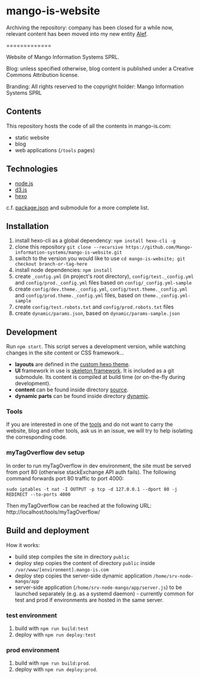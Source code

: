 mango-is-website
=============

Archiving the repository: company has been closed for a while now, relevant content has been moved into my new entity [Alef](https://alef.website).

=============

Website of Mango Information Systems SPRL.

Blog: unless specified otherwise, blog content is published under a Creative Commons Attribution license.

Branding: All rights reserved to the copyright holder: Mango Information Systems SPRL

## Contents

This repository hosts the code of all the contents in mango-is.com:

* static website
* blog
* web applications (`/tools` pages)

## Technologies

* [node.js](https://nodejs.org/en/)
* [d3.js](https://d3js.org/)
* [hexo](https://hexo.io/)

c.f. [package.json](package.json) and submodule for a more complete list.

## Installation

1. install hexo-cli as a global dependency: `npm install hexo-cli -g`
2. clone this repository `git clone --recursive https://github.com/Mango-information-systems/mango-is-website.git`
3. switch to the version you would like to use `cd mango-is-website; git checkout branch-or-tag-here`
4. install node dependencies: `npm install`
5. create `_config.yml` (in project's root directory), `config/test._config.yml` and `config/prod._config.yml` files based on `config/_config.yml-sample`
6. create `config/dev.theme._config.yml`, `config/test.theme._config.yml` and `config/prod.theme._config.yml` files, based on `theme._config.yml-sample`
7. create `config/test.robots.txt` and `config/prod.robots.txt` files
8. create `dynamic/params.json`, based on `dynamic/params-sample.json`

## Development

Run `npm start`. This script serves a development version, while watching changes in the site content or CSS framework...

* **layouts** are defined in the [custom hexo theme](themes/mango-information-systems).
* **UI** framework in use is [skeleton framework](https://github.com/Mango-information-systems/skeleton-framework). It is included as a git submodule. Its content is compiled at build time (or on-the-fly during development).
* **content** can be found inside directory [source](source).
* **dynamic parts** can be found inside directory [dynamic](dynamic).

### Tools

If you are interested in one of the [tools](https://mango-is.com/tools/) and do not want to carry the website, blog and other tools, ask us in an issue, we will try to help isolating the corresponding code.

### myTagOverflow dev setup

In order to run myTagOverflow in dev environment, the site must be served from port 80 (otherwise stackExchange API auth fails). The following command forwards port 80 traffic to port 4000:

    sudo iptables -t nat -I OUTPUT -p tcp -d 127.0.0.1 --dport 80 -j REDIRECT --to-ports 4000
    
Then myTagOverflow can be reached at the following URL: http://localhost/tools/myTagOverflow/


## Build and deployment 

How it works:

* build step compiles the site in directory `public`
* deploy step copies the content of directory `public` inside `/var/www/[environment].mango-is.com`
* deploy step copies the server-side dynamic application `/home/srv-node-mango/app`
* server-side application (`/home/srv-node-mango/app/server.js`) to be launched separately (e.g. as a systemd daemon) - currently common for test and prod if environments are hosted in the same server.

### test environment

1. build with `npm run build:test`
2. deploy with `npm run deploy:test`

### prod environment

1. build with `npm run build:prod`.
2. deploy with `npm run deploy:prod`.
